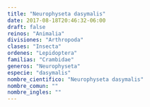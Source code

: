 ```yaml
---
title: "Neurophyseta dasymalis"
date: 2017-08-18T20:46:32-06:00
draft: false
reinos: "Animalia"
divisiones: "Arthropoda"
clases: "Insecta"
ordenes: "Lepidoptera"
familias: "Crambidae"
generos: "Neurophyseta"
especie: "dasymalis"
nombre_cientifico: "Neurophyseta dasymalis"
nombre_comun: ""
nombre_ingles: ""
---
```

